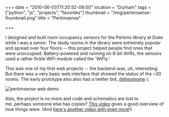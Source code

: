 +++
date = "2010-06-03T11:20:52-08:00"
location = "Durham"
tags = ["python", "js", "projects", "favorites"]
thumbnail = "/img/perkinsense-thumbnail.png"
title = "Perkinsense"

+++

I designed and built room occupancy sensors for the Perkins library at Duke while I was a senior.
The study rooms in the library were extremely popular and spread over four floors --
this project helped people find ones that were unoccupied.
Battery-powered and running on 8-bit AVRs, the sensors used a rather fickle WiFi module called the 'WiFly.'

This was one of my first web projects -- the backend was, uh, interesting.
But there was a very basic web interface that showed the status of the ~20 rooms.
The early prototype also also had a twitter bot, [@thesmome](https://twitter.com/thesmome) (:

<!--more-->

![perkinsense web demo](/img/perkinsense-web-demo.png)

Alas, the project is no more and code and schematics are lost to me..perhaps someone else has copies?
[This video](https://www.youtube.com/watch?v=oXoiZqXyRsg) gives a good overview of how things were.
(And [here's another video with even more](https://www.youtube.com/watch?v=tCnKYD7xo_w)!)
